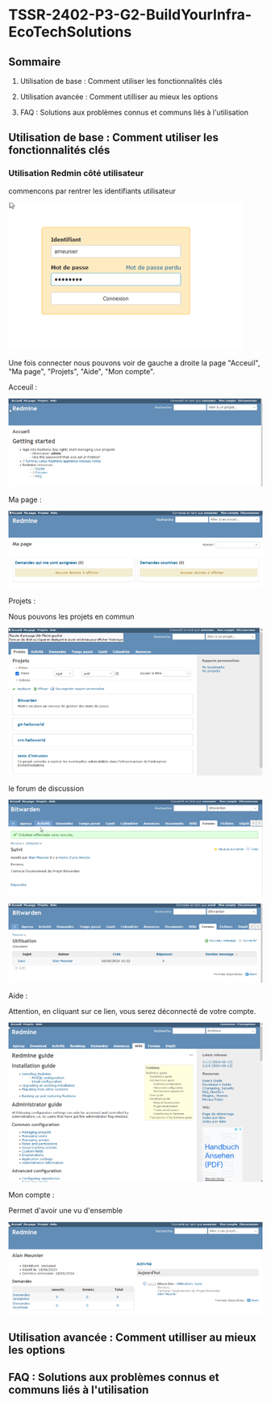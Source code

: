 # **TSSR-2402-P3-G2-BuildYourInfra-EcoTechSolutions**

## **Sommaire**

1) Utilisation de base : Comment utiliser les fonctionnalités clés

2) Utilisation avancée : Comment utilliser au mieux les options

3) FAQ : Solutions aux problèmes connus et communs liés à l'utilisation

## **Utilisation de base : Comment utiliser les fonctionnalités clés**

### Utilisation Redmin côté utilisateur

commencons par rentrer les identifiants utilisateur

![](https://github.com/WildCodeSchool/TSSR-2402-P3-G2-BuildYourInfra-EcoTechSolutions/blob/main/S15/redmine/user/redmine_user1.png)

Une fois connecter nous pouvons voir de gauche a droite la page "Acceuil", "Ma page", "Projets", "Aide", "Mon compte".

Acceuil :

![](https://github.com/WildCodeSchool/TSSR-2402-P3-G2-BuildYourInfra-EcoTechSolutions/blob/main/S15/redmine/user/redmine_user2.png)

Ma page : 

![](https://github.com/WildCodeSchool/TSSR-2402-P3-G2-BuildYourInfra-EcoTechSolutions/blob/main/S15/redmine/user/redmine_user3.png)

Projets :

Nous pouvons les projets en commun

![](https://github.com/WildCodeSchool/TSSR-2402-P3-G2-BuildYourInfra-EcoTechSolutions/blob/main/S15/redmine/user/redmine_user4.png)

le forum de discussion 

![](https://github.com/WildCodeSchool/TSSR-2402-P3-G2-BuildYourInfra-EcoTechSolutions/blob/main/S15/redmine/user/redmine_user5.png)

![](https://github.com/WildCodeSchool/TSSR-2402-P3-G2-BuildYourInfra-EcoTechSolutions/blob/main/S15/redmine/user/redmine_user6.png)

Aide :

Attention, en cliquant sur ce lien, vous serez déconnecté de votre compte.

![](https://github.com/WildCodeSchool/TSSR-2402-P3-G2-BuildYourInfra-EcoTechSolutions/blob/main/S15/redmine/user/redmine_user7.png)

Mon compte :

Permet d'avoir une vu d'ensemble

![](https://github.com/WildCodeSchool/TSSR-2402-P3-G2-BuildYourInfra-EcoTechSolutions/blob/main/S15/redmine/user/redmine_user8.png)

## **Utilisation avancée : Comment utilliser au mieux les options**

## **FAQ : Solutions aux problèmes connus et communs liés à l'utilisation**
